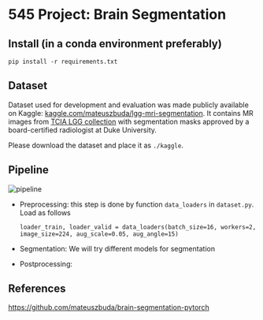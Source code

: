 # 545 Project: Brain Segmentation



## Install (in a conda environment preferably)

```
pip install -r requirements.txt
```



## Dataset

Dataset used for development and evaluation was made publicly available on Kaggle: [kaggle.com/mateuszbuda/lgg-mri-segmentation](https://www.kaggle.com/mateuszbuda/lgg-mri-segmentation). It contains MR images from [TCIA LGG collection](https://wiki.cancerimagingarchive.net/display/Public/TCGA-LGG) with segmentation masks approved by a board-certified radiologist at Duke University.

Please download the dataset and place it as `./kaggle`.



## Pipeline

![pipeline](/Users/jinhuang/Desktop/pipeline.png)

- Preprocessing: this step is done by function `data_loaders` in `dataset.py`. Load as follows

  ```
  loader_train, loader_valid = data_loaders(batch_size=16, workers=2, image_size=224, aug_scale=0.05, aug_angle=15)
  ```

- Segmentation: We will try different models for segmentation
- Postprocessing: 

## References

https://github.com/mateuszbuda/brain-segmentation-pytorch

